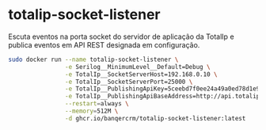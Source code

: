 # totalip-socket-listener
Escuta eventos na porta socket do servidor de aplicação da TotalIp e publica eventos em API REST designada em configuração.

```bash
sudo docker run --name totalip-socket-listener \
                -e Serilog__MinimumLevel__Default=Debug \
                -e TotalIp__SocketServerHost=192.168.0.10 \
                -e TotalIp__SocketServerPort=25000 \
                -e TotalIp__PublishingApiKey=5ceebd7f0ee24a49a0ed78d1e9b94ccc \
                -e TotalIp__PublishingApiBaseAddress=http://api.totalip.mydomain.local \
                --restart=always \
                --memory=512M \
                -d ghcr.io/banqercrm/totalip-socket-listener:latest
```
